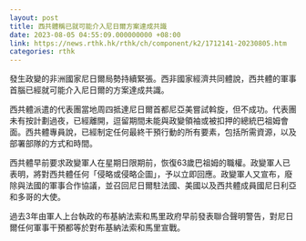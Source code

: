 ```yaml
---
layout: post
title: 西共體稱已就可能介入尼日爾方案達成共識
date: 2023-08-05 04:55:09.000000000 +08:00
link: https://news.rthk.hk/rthk/ch/component/k2/1712141-20230805.htm
categories: rthk
---
```


發生政變的非洲國家尼日爾局勢持續緊張。西非國家經濟共同體說，西共體的軍事首腦已經就可能介入尼日爾的方案達成共識。

西共體派遣的代表團當地周四抵達尼日爾首都尼亞美嘗試斡旋，但不成功。代表團未有按計劃過夜，已經離開，逗留期間未能與政變領袖或被扣押的總統巴祖姆會面。西共體專員說，已經制定任何最終干預行動的所有要素，包括所需資源，以及部署部隊的方式和時間。

西共體早前要求政變軍人在星期日限期前，恢復63歲巴祖姆的職權。政變軍人已表明，將對西共體任何「侵略或侵略企圖」，予以立即回應。政變軍人又宣布，廢除與法國的軍事合作協議，並召回尼日爾駐法國、美國以及西共體成員國尼日利亞和多哥的大使。

過去3年由軍人上台執政的布基納法索和馬里政府早前發表聯合聲明警告，對尼日爾任何軍事干預都等於對布基納法索和馬里宣戰。
